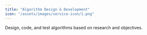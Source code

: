 ```yaml
---
title: "Algorithm Design & Development"
icon: "/assets/images/service-icon/1.png"
---
```


Design, code, and test algorithms based on research and objectives.
